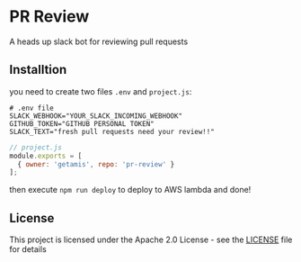 # PR Review

A heads up slack bot for reviewing pull requests

## Installtion

you need to create two files `.env` and `project.js`:

```shell
# .env file
SLACK_WEBHOOK="YOUR_SLACK_INCOMING_WEBHOOK"
GITHUB_TOKEN="GITHUB PERSONAL TOKEN"
SLACK_TEXT="fresh pull requests need your review!!"
```

```javascript
// project.js
module.exports = [
  { owner: 'getamis', repo: 'pr-review' }
];

```

then execute `npm run deploy` to deploy to AWS lambda and done!

## License

This project is licensed under the Apache 2.0 License - see the [LICENSE](LICENSE) file for details
